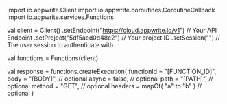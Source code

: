 import io.appwrite.Client
import io.appwrite.coroutines.CoroutineCallback
import io.appwrite.services.Functions

val client = Client()
    .setEndpoint("https://cloud.appwrite.io/v1") // Your API Endpoint
    .setProject("5df5acd0d48c2") // Your project ID
    .setSession("") // The user session to authenticate with

val functions = Functions(client)

val response = functions.createExecution(
    functionId = "[FUNCTION_ID]",
    body = "[BODY]", // optional
    async = false, // optional
    path = "[PATH]", // optional
    method = "GET", // optional
    headers = mapOf( "a" to "b" ) // optional
)
